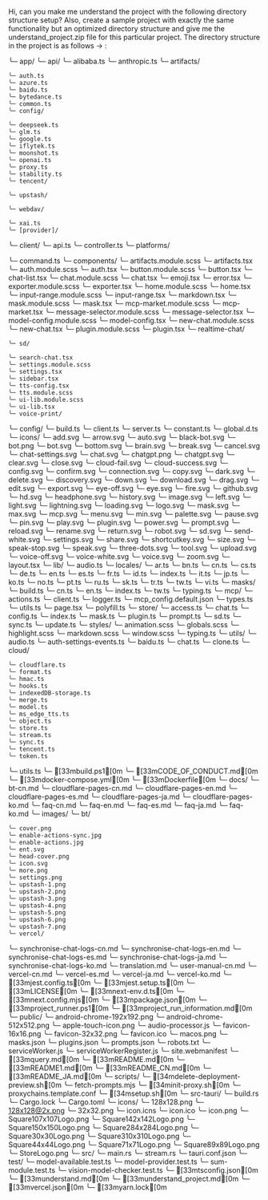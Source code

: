 Hi, can you make me understand the project with the following directory structure setup? Also, create a sample project with exactly the same functionality but an optimized directory structure and give me the understand_project.zip file for this particular project. The directory structure in the project is as follows -> :

╰─ app/
  ╰─ api/
    ╰─ alibaba.ts
    ╰─ anthropic.ts
    ╰─ artifacts/

    ╰─ auth.ts
    ╰─ azure.ts
    ╰─ baidu.ts
    ╰─ bytedance.ts
    ╰─ common.ts
    ╰─ config/

    ╰─ deepseek.ts
    ╰─ glm.ts
    ╰─ google.ts
    ╰─ iflytek.ts
    ╰─ moonshot.ts
    ╰─ openai.ts
    ╰─ proxy.ts
    ╰─ stability.ts
    ╰─ tencent/

    ╰─ upstash/

    ╰─ webdav/

    ╰─ xai.ts
    ╰─ [provider]/

  ╰─ client/
    ╰─ api.ts
    ╰─ controller.ts
    ╰─ platforms/

  ╰─ command.ts
  ╰─ components/
    ╰─ artifacts.module.scss
    ╰─ artifacts.tsx
    ╰─ auth.module.scss
    ╰─ auth.tsx
    ╰─ button.module.scss
    ╰─ button.tsx
    ╰─ chat-list.tsx
    ╰─ chat.module.scss
    ╰─ chat.tsx
    ╰─ emoji.tsx
    ╰─ error.tsx
    ╰─ exporter.module.scss
    ╰─ exporter.tsx
    ╰─ home.module.scss
    ╰─ home.tsx
    ╰─ input-range.module.scss
    ╰─ input-range.tsx
    ╰─ markdown.tsx
    ╰─ mask.module.scss
    ╰─ mask.tsx
    ╰─ mcp-market.module.scss
    ╰─ mcp-market.tsx
    ╰─ message-selector.module.scss
    ╰─ message-selector.tsx
    ╰─ model-config.module.scss
    ╰─ model-config.tsx
    ╰─ new-chat.module.scss
    ╰─ new-chat.tsx
    ╰─ plugin.module.scss
    ╰─ plugin.tsx
    ╰─ realtime-chat/

    ╰─ sd/

    ╰─ search-chat.tsx
    ╰─ settings.module.scss
    ╰─ settings.tsx
    ╰─ sidebar.tsx
    ╰─ tts-config.tsx
    ╰─ tts.module.scss
    ╰─ ui-lib.module.scss
    ╰─ ui-lib.tsx
    ╰─ voice-print/

  ╰─ config/
    ╰─ build.ts
    ╰─ client.ts
    ╰─ server.ts
  ╰─ constant.ts
  ╰─ global.d.ts
  ╰─ icons/
    ╰─ add.svg
    ╰─ arrow.svg
    ╰─ auto.svg
    ╰─ black-bot.svg
    ╰─ bot.png
    ╰─ bot.svg
    ╰─ bottom.svg
    ╰─ brain.svg
    ╰─ break.svg
    ╰─ cancel.svg
    ╰─ chat-settings.svg
    ╰─ chat.svg
    ╰─ chatgpt.png
    ╰─ chatgpt.svg
    ╰─ clear.svg
    ╰─ close.svg
    ╰─ cloud-fail.svg
    ╰─ cloud-success.svg
    ╰─ config.svg
    ╰─ confirm.svg
    ╰─ connection.svg
    ╰─ copy.svg
    ╰─ dark.svg
    ╰─ delete.svg
    ╰─ discovery.svg
    ╰─ down.svg
    ╰─ download.svg
    ╰─ drag.svg
    ╰─ edit.svg
    ╰─ export.svg
    ╰─ eye-off.svg
    ╰─ eye.svg
    ╰─ fire.svg
    ╰─ github.svg
    ╰─ hd.svg
    ╰─ headphone.svg
    ╰─ history.svg
    ╰─ image.svg
    ╰─ left.svg
    ╰─ light.svg
    ╰─ lightning.svg
    ╰─ loading.svg
    ╰─ logo.svg
    ╰─ mask.svg
    ╰─ max.svg
    ╰─ mcp.svg
    ╰─ menu.svg
    ╰─ min.svg
    ╰─ palette.svg
    ╰─ pause.svg
    ╰─ pin.svg
    ╰─ play.svg
    ╰─ plugin.svg
    ╰─ power.svg
    ╰─ prompt.svg
    ╰─ reload.svg
    ╰─ rename.svg
    ╰─ return.svg
    ╰─ robot.svg
    ╰─ sd.svg
    ╰─ send-white.svg
    ╰─ settings.svg
    ╰─ share.svg
    ╰─ shortcutkey.svg
    ╰─ size.svg
    ╰─ speak-stop.svg
    ╰─ speak.svg
    ╰─ three-dots.svg
    ╰─ tool.svg
    ╰─ upload.svg
    ╰─ voice-off.svg
    ╰─ voice-white.svg
    ╰─ voice.svg
    ╰─ zoom.svg
  ╰─ layout.tsx
  ╰─ lib/
    ╰─ audio.ts
  ╰─ locales/
    ╰─ ar.ts
    ╰─ bn.ts
    ╰─ cn.ts
    ╰─ cs.ts
    ╰─ de.ts
    ╰─ en.ts
    ╰─ es.ts
    ╰─ fr.ts
    ╰─ id.ts
    ╰─ index.ts
    ╰─ it.ts
    ╰─ jp.ts
    ╰─ ko.ts
    ╰─ no.ts
    ╰─ pt.ts
    ╰─ ru.ts
    ╰─ sk.ts
    ╰─ tr.ts
    ╰─ tw.ts
    ╰─ vi.ts
  ╰─ masks/
    ╰─ build.ts
    ╰─ cn.ts
    ╰─ en.ts
    ╰─ index.ts
    ╰─ tw.ts
    ╰─ typing.ts
  ╰─ mcp/
    ╰─ actions.ts
    ╰─ client.ts
    ╰─ logger.ts
    ╰─ mcp_config.default.json
    ╰─ types.ts
    ╰─ utils.ts
  ╰─ page.tsx
  ╰─ polyfill.ts
  ╰─ store/
    ╰─ access.ts
    ╰─ chat.ts
    ╰─ config.ts
    ╰─ index.ts
    ╰─ mask.ts
    ╰─ plugin.ts
    ╰─ prompt.ts
    ╰─ sd.ts
    ╰─ sync.ts
    ╰─ update.ts
  ╰─ styles/
    ╰─ animation.scss
    ╰─ globals.scss
    ╰─ highlight.scss
    ╰─ markdown.scss
    ╰─ window.scss
  ╰─ typing.ts
  ╰─ utils/
    ╰─ audio.ts
    ╰─ auth-settings-events.ts
    ╰─ baidu.ts
    ╰─ chat.ts
    ╰─ clone.ts
    ╰─ cloud/

    ╰─ cloudflare.ts
    ╰─ format.ts
    ╰─ hmac.ts
    ╰─ hooks.ts
    ╰─ indexedDB-storage.ts
    ╰─ merge.ts
    ╰─ model.ts
    ╰─ ms_edge_tts.ts
    ╰─ object.ts
    ╰─ store.ts
    ╰─ stream.ts
    ╰─ sync.ts
    ╰─ tencent.ts
    ╰─ token.ts
  ╰─ utils.ts
╰─ [33mbuild.ps1[0m
╰─ [33mCODE_OF_CONDUCT.md[0m
╰─ [33mdocker-compose.yml[0m
╰─ [33mDockerfile[0m
╰─ docs/
  ╰─ bt-cn.md
  ╰─ cloudflare-pages-cn.md
  ╰─ cloudflare-pages-en.md
  ╰─ cloudflare-pages-es.md
  ╰─ cloudflare-pages-ja.md
  ╰─ cloudflare-pages-ko.md
  ╰─ faq-cn.md
  ╰─ faq-en.md
  ╰─ faq-es.md
  ╰─ faq-ja.md
  ╰─ faq-ko.md
  ╰─ images/
    ╰─ bt/

    ╰─ cover.png
    ╰─ enable-actions-sync.jpg
    ╰─ enable-actions.jpg
    ╰─ ent.svg
    ╰─ head-cover.png
    ╰─ icon.svg
    ╰─ more.png
    ╰─ settings.png
    ╰─ upstash-1.png
    ╰─ upstash-2.png
    ╰─ upstash-3.png
    ╰─ upstash-4.png
    ╰─ upstash-5.png
    ╰─ upstash-6.png
    ╰─ upstash-7.png
    ╰─ vercel/

  ╰─ synchronise-chat-logs-cn.md
  ╰─ synchronise-chat-logs-en.md
  ╰─ synchronise-chat-logs-es.md
  ╰─ synchronise-chat-logs-ja.md
  ╰─ synchronise-chat-logs-ko.md
  ╰─ translation.md
  ╰─ user-manual-cn.md
  ╰─ vercel-cn.md
  ╰─ vercel-es.md
  ╰─ vercel-ja.md
  ╰─ vercel-ko.md
╰─ [33mjest.config.ts[0m
╰─ [33mjest.setup.ts[0m
╰─ [33mLICENSE[0m
╰─ [33mnext-env.d.ts[0m
╰─ [33mnext.config.mjs[0m
╰─ [33mpackage.json[0m
╰─ [33mproject_runner.ps1[0m
╰─ [33mproject_run_information.md[0m
╰─ public/
  ╰─ android-chrome-192x192.png
  ╰─ android-chrome-512x512.png
  ╰─ apple-touch-icon.png
  ╰─ audio-processor.js
  ╰─ favicon-16x16.png
  ╰─ favicon-32x32.png
  ╰─ favicon.ico
  ╰─ macos.png
  ╰─ masks.json
  ╰─ plugins.json
  ╰─ prompts.json
  ╰─ robots.txt
  ╰─ serviceWorker.js
  ╰─ serviceWorkerRegister.js
  ╰─ site.webmanifest
╰─ [33mquery.md[0m
╰─ [33mREADME.md[0m
╰─ [33mREADME1.md[0m
╰─ [33mREADME_CN.md[0m
╰─ [33mREADME_JA.md[0m
╰─ scripts/
  ╰─ [34mdelete-deployment-preview.sh[0m
  ╰─ fetch-prompts.mjs
  ╰─ [34minit-proxy.sh[0m
  ╰─ proxychains.template.conf
  ╰─ [34msetup.sh[0m
╰─ src-tauri/
  ╰─ build.rs
  ╰─ Cargo.lock
  ╰─ Cargo.toml
  ╰─ icons/
    ╰─ 128x128.png
    ╰─ 128x128@2x.png
    ╰─ 32x32.png
    ╰─ icon.icns
    ╰─ icon.ico
    ╰─ icon.png
    ╰─ Square107x107Logo.png
    ╰─ Square142x142Logo.png
    ╰─ Square150x150Logo.png
    ╰─ Square284x284Logo.png
    ╰─ Square30x30Logo.png
    ╰─ Square310x310Logo.png
    ╰─ Square44x44Logo.png
    ╰─ Square71x71Logo.png
    ╰─ Square89x89Logo.png
    ╰─ StoreLogo.png
  ╰─ src/
    ╰─ main.rs
    ╰─ stream.rs
  ╰─ tauri.conf.json
╰─ test/
  ╰─ model-available.test.ts
  ╰─ model-provider.test.ts
  ╰─ sum-module.test.ts
  ╰─ vision-model-checker.test.ts
╰─ [33mtsconfig.json[0m
╰─ [33munderstand.md[0m
╰─ [33munderstand_project.md[0m
╰─ [33mvercel.json[0m
╰─ [33myarn.lock[0m

